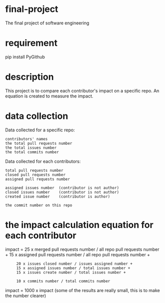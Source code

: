 # final-project
The final project of software engineering

# requirement
pip install PyGithub

# description
This project is to compare each contributor's impact on a specific repo. An equation is created to measure the impact.

# data collection
Data collected for a specific repo:

    contributors' names
    the total pull requests number
    the total issues number
    the total commits number

Data collected for each contributors:

    total pull requests number
    closed pull requests number
    assigned pull requests number
    
    assigned issues number  (contributor is not author)
    closed issues number    (contributor is not author)
    created issue number    (contributor is author)

    the commit number on this repo

# the impact calculation equation for each contributor
impact = 25 x merged pull requests number / all repo pull requests number +
         15 x assigned pull requests number / all repo pull requests number +

         20 x issues closed number / issues assigned number +
         15 x assigned issues number / total issues number +
         15 x issues create number / total issues number +

         10 x commits number / total commits number 

impact = 1000 x impact (some of the results are really small, this is to make the number clearer)
